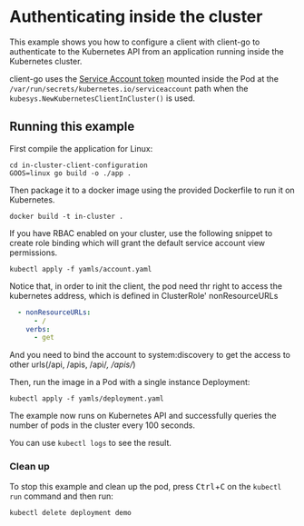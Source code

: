 # Authenticating inside the cluster

This example shows you how to configure a client with client-go to authenticate
to the Kubernetes API from an application running inside the Kubernetes cluster.

client-go uses the [Service Account token][sa] mounted inside the Pod at the
`/var/run/secrets/kubernetes.io/serviceaccount` path when the
`kubesys.NewKubernetesClientInCluster()` is used.

## Running this example

First compile the application for Linux:

    cd in-cluster-client-configuration
    GOOS=linux go build -o ./app .

Then package it to a docker image using the provided Dockerfile to run it on
Kubernetes.


    docker build -t in-cluster .

If you have RBAC enabled on your cluster, use the following
snippet to create role binding which will grant the default service account view
permissions.

```
kubectl apply -f yamls/account.yaml
```

Notice that, in order to init the client, the pod need thr right to access the kubernetes address,
which is defined in ClusterRole' nonResourceURLs

```yaml
  - nonResourceURLs:
      - /
    verbs:
      - get
```

And you need to bind the account to system:discovery to get the access to other urls(/api, /apis, /api/*, /apis/*)

Then, run the image in a Pod with a single instance Deployment:

    kubectl apply -f yamls/deployment.yaml

The example now runs on Kubernetes API and successfully queries the number of
pods in the cluster every 100 seconds.

You can use `kubectl logs` to see the result. 

### Clean up

To stop this example and clean up the pod, press <kbd>Ctrl</kbd>+<kbd>C</kbd> on
the `kubectl run` command and then run:

    kubectl delete deployment demo

[sa]: https://kubernetes.io/docs/admin/authentication/#service-account-tokens
[mk]: https://kubernetes.io/docs/getting-started-guides/minikube/
